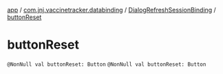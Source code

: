 [app](../../index.md) / [com.jnj.vaccinetracker.databinding](../index.md) / [DialogRefreshSessionBinding](index.md) / [buttonReset](./button-reset.md)

# buttonReset

`@NonNull val buttonReset: Button`
`@NonNull val buttonReset: Button`